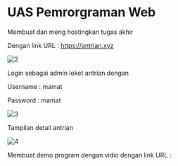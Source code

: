 # UAS Pemrorgraman Web 

Membuat dan meng hostingkan tugas akhir

Dengan link URL : https://antrian.xyz

![2](https://user-images.githubusercontent.com/101656195/178028211-36005b57-f85f-46fc-85fe-fb1168c3034e.png)

Login sebagai admin loket antrian dengan

Username : mamat

Password : mamat

![3](https://user-images.githubusercontent.com/101656195/178028225-7cfcddad-592e-46bf-87bb-aeb8f4737da2.png)

Tampilan detail antrian

![4](https://user-images.githubusercontent.com/101656195/178028236-f5a2bc78-ccc1-406e-abbd-73f1069ff873.png)

Membuat demo program dengan vidio dengan link URL :

